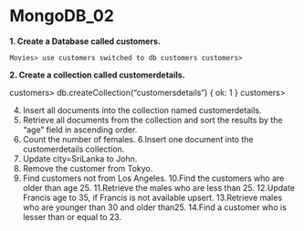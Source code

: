 # MongoDB_02
**1. Create a Database called customers.**

    Movies> use customers switched to db customers customers>
    
**2. Create a collection called customerdetails.**

customers> db.createCollection(“customersdetails”) { ok: 1 } customers>

4. Insert all documents into the collection named   customerdetails.
5. Retrieve all documents from the collection and sort the results by the “age” field    in ascending order.
6. Count the number of females. 
6.Insert one document into the customerdetails collection.
7. Update city=SriLanka to John.
8. Remove the customer from Tokyo.
9.  Find customers not from Los Angeles.
10.Find the customers who are older than age 25.
11.Retrieve the males who are less than 25.
12.Update Francis age to 35, if Francis is not available upsert.
13.Retrieve males who are younger than 30 and older than25.
14.Find a customer who is lesser than or equal to 23.

